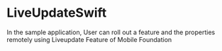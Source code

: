 # LiveUpdateSwift
In the sample application, User can roll out a feature and the properties remotely using Liveupdate Feature of Mobile Foundation
